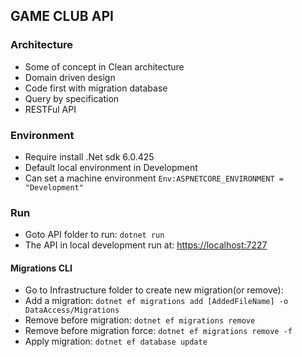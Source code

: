 ## GAME CLUB API

### Architecture
- Some of concept in Clean architecture
- Domain driven design
- Code first with migration database
- Query by specification
- RESTFul API

### Environment
- Require install .Net sdk 6.0.425
- Default local environment in Development
- Can set a machine environment ```Env:ASPNETCORE_ENVIRONMENT = "Development"```

### Run
- Goto API folder to run: ```dotnet run```
- The API in local development run at: <https://localhost:7227>

#### Migrations CLI
- Go to Infrastructure folder to create new migration(or remove):
- Add a migration: ```dotnet ef migrations add [AddedFileName] -o DataAccess/Migrations```
- Remove before migration: ```dotnet ef migrations remove```
- Remove before migration force: ```dotnet ef migrations remove -f```
- Apply migration: ```dotnet ef database update```
